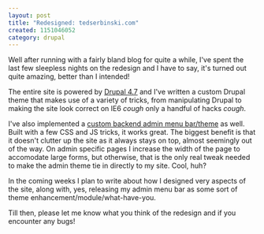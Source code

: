 ```yaml
---
layout: post
title: "Redesigned: tedserbinski.com"
created: 1151046052
category: drupal
---
```

Well after running with a fairly bland blog for quite a while, I've spent the last few sleepless nights on the redesign and I have to say, it's turned out quite amazing, better than I intended!

The entire site is powered by <a href="http://drupal.org">Drupal 4.7</a> and I've written a custom Drupal theme that makes use of a variety of tricks, from manipulating Drupal to making the site look correct on IE6 *cough* only a handful of hacks *cough*.

I've also implemented a <a href="{{ site.domain }}/files/ts_s2.png">custom backend admin menu bar/theme</a> as well. Built with a few CSS and JS tricks, it works great. The biggest benefit is that it doesn't clutter up the site as it always stays on top, almost seemingly out of the way. On admin specific pages I increase the width of the page to accomodate large forms, but otherwise, that is the only real tweak needed to make the admin theme tie in directly to my site. Cool, huh?

In the coming weeks I plan to write about how I designed very aspects of the site, along with, yes, releasing my admin menu bar as some sort of theme enhancement/module/what-have-you.

Till then, please let me know what you think of the redesign and if you encounter any bugs!
